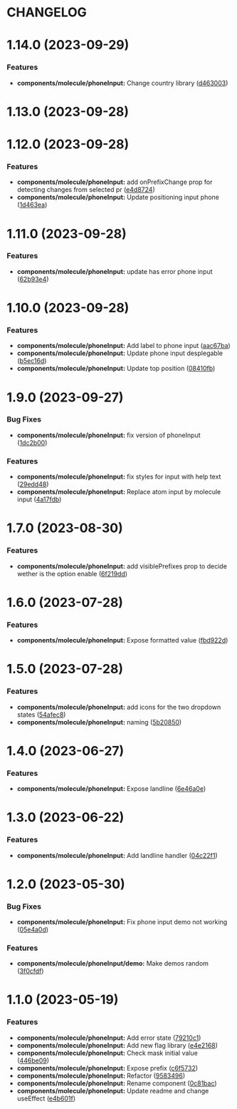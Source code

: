 # CHANGELOG

# 1.14.0 (2023-09-29)


### Features

* **components/molecule/phoneInput:** Change country library ([d463003](https://github.com/SUI-Components/sui-components/commit/d463003a87401ec64189d2f84dab93642d2c667d))



# 1.13.0 (2023-09-28)



# 1.12.0 (2023-09-28)


### Features

* **components/molecule/phoneInput:** add onPrefixChange prop for detecting changes from selected pr ([e4d8724](https://github.com/SUI-Components/sui-components/commit/e4d8724d56431900507173e3ba90fab66e232be7))
* **components/molecule/phoneInput:** Update positioning input phone ([1d463ea](https://github.com/SUI-Components/sui-components/commit/1d463ea292e67390a968f7037b46bfc98f3d7f7c))



# 1.11.0 (2023-09-28)


### Features

* **components/molecule/phoneInput:** update has error phone input ([62b93e4](https://github.com/SUI-Components/sui-components/commit/62b93e40a607237cdb180085e610e2a9393c3a0c))



# 1.10.0 (2023-09-28)


### Features

* **components/molecule/phoneInput:** Add label to phone input ([aac67ba](https://github.com/SUI-Components/sui-components/commit/aac67ba396cb78d752d774087a9ed0b0e050c97b))
* **components/molecule/phoneInput:** Update phone input desplegable ([b5ec16d](https://github.com/SUI-Components/sui-components/commit/b5ec16d74d932294d3006c8629b601f2a74d04a8))
* **components/molecule/phoneInput:** Update top position ([08410fb](https://github.com/SUI-Components/sui-components/commit/08410fbf2dc2ca7ba557ff98be15196c36d69739))



# 1.9.0 (2023-09-27)


### Bug Fixes

* **components/molecule/phoneInput:** fix version of phoneInput ([1dc2b00](https://github.com/SUI-Components/sui-components/commit/1dc2b002e90555ba4b8e8642f77ccc96a4c6d71b))


### Features

* **components/molecule/phoneInput:** fix styles for input with help text ([29edd48](https://github.com/SUI-Components/sui-components/commit/29edd48724f4efed3173ae29ec3cf7b965504497))
* **components/molecule/phoneInput:** Replace atom input by molecule input ([4a17fdb](https://github.com/SUI-Components/sui-components/commit/4a17fdba855a44b3ad564d337458973ff4d6a189))



# 1.7.0 (2023-08-30)


### Features

* **components/molecule/phoneInput:** add visiblePrefixes prop to decide wether is the option enable ([6f219dd](https://github.com/SUI-Components/sui-components/commit/6f219dd1ee94db2ff762d2abc066ab867866991b))



# 1.6.0 (2023-07-28)


### Features

* **components/molecule/phoneInput:** Expose formatted value ([fbd922d](https://github.com/SUI-Components/sui-components/commit/fbd922d64631c682e81464fb99e155c22f29de88))



# 1.5.0 (2023-07-28)


### Features

* **components/molecule/phoneInput:** add icons for the two dropdown states ([54afec8](https://github.com/SUI-Components/sui-components/commit/54afec8c202f633b2f490c052b68e00172376cb4))
* **components/molecule/phoneInput:** naming ([5b20850](https://github.com/SUI-Components/sui-components/commit/5b20850f993ad6dbd9f3cb5864b0bac009125a67))



# 1.4.0 (2023-06-27)


### Features

* **components/molecule/phoneInput:** Expose landline ([6e46a0e](https://github.com/SUI-Components/sui-components/commit/6e46a0e636a5825992026ca8ae48d9927a009e91))



# 1.3.0 (2023-06-22)


### Features

* **components/molecule/phoneInput:** Add landline handler ([04c22f1](https://github.com/SUI-Components/sui-components/commit/04c22f13057572589a9d39a5c8fb800593ed0faa))



# 1.2.0 (2023-05-30)


### Bug Fixes

* **components/molecule/phoneInput:** Fix phone input demo not working ([05e4a0d](https://github.com/SUI-Components/sui-components/commit/05e4a0dc674f70d80ba523b595b28e0c4782c271))


### Features

* **components/molecule/phoneInput/demo:** Make demos random ([3f0cfdf](https://github.com/SUI-Components/sui-components/commit/3f0cfdf66c56bfa3a9fdcca3ac7a09069ed8dc1b))



# 1.1.0 (2023-05-19)


### Features

* **components/molecule/phoneInput:** Add error state ([79210c1](https://github.com/SUI-Components/sui-components/commit/79210c10a8545077d9e9224665cdb07f1402d7a8))
* **components/molecule/phoneInput:** Add new flag library ([e4e2168](https://github.com/SUI-Components/sui-components/commit/e4e21680490c1a7b3eccd0d65844251f6e747000))
* **components/molecule/phoneInput:** Check mask initial value ([446be09](https://github.com/SUI-Components/sui-components/commit/446be09669a3bd3da064cd1c64f4046fc5b83fd2))
* **components/molecule/phoneInput:** Expose prefix ([c6f5732](https://github.com/SUI-Components/sui-components/commit/c6f573222b7e8edae759f82b75039ccb34ed5b46))
* **components/molecule/phoneInput:** Refactor ([9583496](https://github.com/SUI-Components/sui-components/commit/958349686f0d5f4ed5a276bad34ff3c5e2bb421b))
* **components/molecule/phoneInput:** Rename component ([0c81bac](https://github.com/SUI-Components/sui-components/commit/0c81bac1c9f93e04321e4a60fa1c3558f0d83945))
* **components/molecule/phoneInput:** Update readme and change useEffect ([e4b601f](https://github.com/SUI-Components/sui-components/commit/e4b601f69d34763dc298c21c78c7f4c1d264b3ce))



